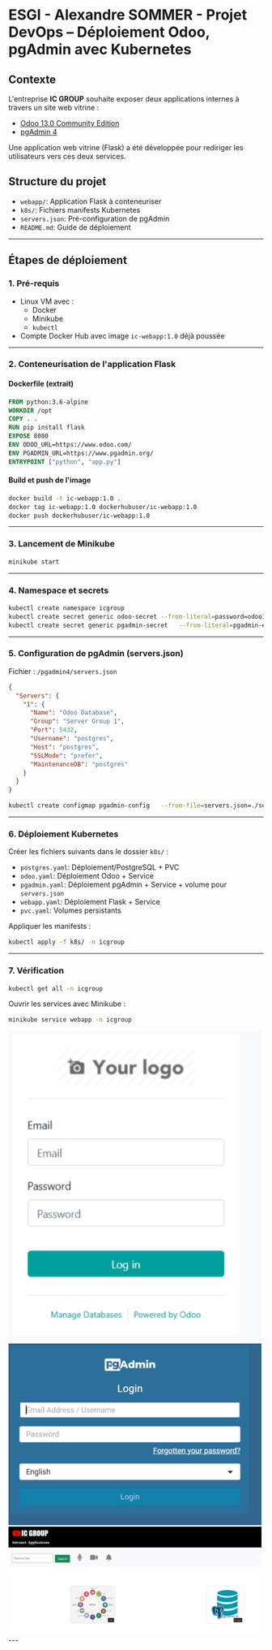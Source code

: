
# ESGI - Alexandre SOMMER - Projet DevOps – Déploiement Odoo, pgAdmin avec Kubernetes

## Contexte
L'entreprise **IC GROUP** souhaite exposer deux applications internes à travers un site web vitrine :
- [Odoo 13.0 Community Edition](https://www.odoo.com/)
- [pgAdmin 4](https://www.pgadmin.org/)

Une application web vitrine (Flask) a été développée pour rediriger les utilisateurs vers ces deux services.

## Structure du projet
- `webapp/`: Application Flask à conteneuriser
- `k8s/`: Fichiers manifests Kubernetes
- `servers.json`: Pré-configuration de pgAdmin
- `README.md`: Guide de déploiement

---

## Étapes de déploiement

### 1. Pré-requis
- Linux VM avec :
  - Docker
  - Minikube
  - `kubectl`
- Compte Docker Hub avec image `ic-webapp:1.0` déjà poussée

---

### 2. Conteneurisation de l'application Flask

#### Dockerfile (extrait)
```Dockerfile
FROM python:3.6-alpine
WORKDIR /opt
COPY . .
RUN pip install flask
EXPOSE 8080
ENV ODOO_URL=https://www.odoo.com/
ENV PGADMIN_URL=https://www.pgadmin.org/
ENTRYPOINT ["python", "app.py"]
```

#### Build et push de l'image
```bash
docker build -t ic-webapp:1.0 .
docker tag ic-webapp:1.0 dockerhubuser/ic-webapp:1.0
docker push dockerhubuser/ic-webapp:1.0
```

---

### 3. Lancement de Minikube

```bash
minikube start
```

---

### 4. Namespace et secrets

```bash
kubectl create namespace icgroup
kubectl create secret generic odoo-secret --from-literal=password=odoo123 --namespace=icgroup
kubectl create secret generic pgadmin-secret   --from-literal=pgadmin-email=admin@icgroup.com   --from-literal=pgadmin-password=admin123 --namespace=icgroup
```

---

### 5. Configuration de pgAdmin (servers.json)

Fichier : `/pgadmin4/servers.json`
```json
{
  "Servers": {
    "1": {
      "Name": "Odoo Database",
      "Group": "Server Group 1",
      "Port": 5432,
      "Username": "postgres",
      "Host": "postgres",
      "SSLMode": "prefer",
      "MaintenanceDB": "postgres"
    }
  }
}
```

```bash
kubectl create configmap pgadmin-config   --from-file=servers.json=./servers.json   -n icgroup
```

---

### 6. Déploiement Kubernetes

Créer les fichiers suivants dans le dossier `k8s/` :

- `postgres.yaml`: Déploiement/PostgreSQL + PVC
- `odoo.yaml`: Déploiement Odoo + Service
- `pgadmin.yaml`: Déploiement pgAdmin + Service + volume pour `servers.json`
- `webapp.yaml`: Déploiement Flask + Service
- `pvc.yaml`: Volumes persistants

Appliquer les manifests :
```bash
kubectl apply -f k8s/ -n icgroup
```

---

### 7. Vérification

```bash
kubectl get all -n icgroup
```

Ouvrir les services avec Minikube :
```bash
minikube service webapp -n icgroup
```
<img src="images/odoo.png" alt="Architecture" width="500"/>

<img src="images/pgadmin.png" alt="Architecture" width="500"/>

<img src="images/ic.png" alt="Architecture" width="500"/>
---